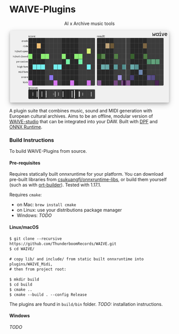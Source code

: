 # WAIVE-Plugins


<p align="center">    
AI x Archive music tools
</p>

<p align="center">
    <img 
        src="assets/screenshot.png" 
        style="border-radius: 4px; box-shadow: 0 4px 8px rgba(0, 0, 0, 0.2), 0 6px 20px 0 rgba(0, 0, 0, 0.19);"
        width="500"
    >
</p>

A plugin suite that combines music, sound and MIDI generation with European cultural archives. 
Aims to be an offline, modular version of [WAIVE-studio](https://www.waive.studio/) that can be integrated into your DAW.
Built with [DPF](https://github.com/DISTRHO/DPF) and [ONNX Runtime](https://github.com/microsoft/onnxruntime). 


### Build Instructions
To build WAIVE-Plugins from source.

#### Pre-requisites
Requires statically built onnxruntime for your platform. You can download pre-built libraries from [csukuangfj/onnxruntime-libs](https://huggingface.co/csukuangfj/onnxruntime-libs/tree/main), or build them yourself (such as with [ort-builder](https://github.com/olilarkin/ort-builder/tree/bfbd362c9660fce9600a43732e3f8b53d5fb243a)).
Tested with 1.17.1.

Requires ```cmake```:
- on Mac: ```brew install cmake```
- on Linux: use your distributions package manager
- Windows: *TODO*

#### Linux/macOS
```shell
$ git clone --recursive https://github.com/ThunderboomRecords/WAIVE.git
$ cd WAIVE/

# copy lib/ and include/ from static built onnxruntime into plugins/WAIVE_Midi,
# then from project root:

$ mkdir build
$ cd build
$ cmake ..
$ cmake --build . --config Release
```

The plugins are found in ```build/bin``` folder. *TODO:* installation instructions.

#### Windows

*TODO*



